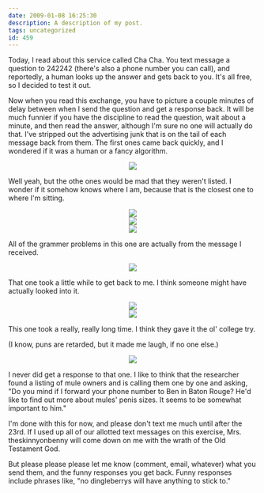 ```yaml
---
date: 2009-01-08 16:25:30
description: A description of my post.
tags: uncategorized
id: 459
---
```

Today, I read about this service called Cha Cha.  You text message a question to 242242 (there's also a phone number you can call), and reportedly, a human looks up the answer and gets back to you.  It's all free, so I decided to test it out.

Now when you read this exchange, you have to picture a couple minutes of delay between when I send the question and get a response back.  It will be much funnier if you have the discipline to read the question, wait about a minute, and then read the answer, although I'm sure no one will actually do that.  I've stripped out the advertising junk that is on the tail of each message back from them.  The first ones came back quickly, and I wondered if it was a human or a fancy algorithm.
<!--more-->
<center><img src="/img/textmessages/t1.jpg" /></center>

Well yeah, but the othe ones would be mad that they weren't listed.  I wonder if it somehow knows where I am, because that is the closest one to where I'm sitting.

<center><img src="/img/textmessages/t2.jpg" /></center>

<center><img src="/img/textmessages/t3.jpg" /></center>

<center><img src="/img/textmessages/t4.jpg" /></center>

All of the grammer problems in this one are actually from the message I received.

<center><img src="/img/textmessages/t5.jpg" /></center> 

That one took a little while to get back to me.  I think someone might have actually looked into it.

<center><img src="/img/textmessages/t6.jpg" /></center>

<center><img src="/img/textmessages/t7.jpg" /></center>

This one took a really, really long time.  I think they gave it the ol' college try.

(I know, puns are retarded, but it made me laugh, if no one else.)

<center><img src="/img/textmessages/t8.jpg" /></center>

I never did get a response to that one.  I like to think that the researcher found a listing of mule owners and is calling them one by one and asking, "Do you mind if I forward your phone number to Ben in Baton Rouge?  He'd like to find out more about mules' penis sizes.  It seems to be somewhat important to him."

I'm done with this for now, and please don't text me much until after the 23rd.  If I used up all of our allotted text messages on this exercise, Mrs. theskinnyonbenny will come down on me with the wrath of the Old Testament God.

But please please please let me know (comment, email, whatever) what you send them, and the funny responses you get back.  Funny responses include phrases like, "no dingleberrys will have anything to stick to."

